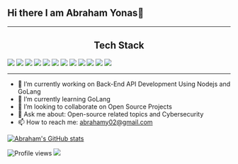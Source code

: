 ## Hi there I am Abraham Yonas👋

---
<h2 align="center">Tech Stack</h2>

<img src = "https://img.shields.io/badge/-HTML5-E34F26?style=flat&logo=html5&logoColor=white"> <img src = "https://img.shields.io/badge/-CSS3-1572B6?style=flat&logo=css3&logoColor=white">
<img src="https://img.shields.io/badge/-JavaScript-eed718?style=flat&logo=javascript&logoColor=ffffff">
<img src="https://img.shields.io/badge/-MongoDB-4DB33D?style=flat&logo=mongodb&logoColor=FFFFFF">
<img src="https://img.shields.io/badge/-MySQL-F29111?style=flat&logo=mysql&logoColor=FFFFFF">
<img src="https://img.shields.io/badge/-Express.js-787878?style=flat">
<img src="https://img.shields.io/badge/-Node.js-3C873A?style=flat&logo=Node.js&logoColor=white">
<img src="https://img.shields.io/badge/-Azure-5A0FC8?style=flat">
<img src="http://img.shields.io/badge/-Git-F1502F?style=flat&logo=git&logoColor=FFFFFF">
<img src="http://img.shields.io/badge/-Github-000000?style=flat&logo=github&logoColor=FFFFFF">
<img src="http://img.shields.io/badge/-VS%20Code-007ACC?style=flat&logo=visual%20studio%20code&logoColor=white">
<img src="http://img.shields.io/badge/-Heroku-430098?style=flat&logo=heroku&logoColor=white">

---

- 🔭 I’m currently working on Back-End API Development Using Nodejs and GoLang
- 🌱 I’m currently learning GoLang
- 👯 I’m looking to collaborate on Open Source Projects
- 💬 Ask me about: Open-source related topics and Cybersecurity
- 📫 How to reach me: abrahamy02@gmail.com

[![Abraham's GitHub stats](https://github-readme-stats.vercel.app/api?username=abrahamYonas&count_private=true&show_icons=true&hide=contribs,prs&theme=gruvbox)](https://github.com/abrahamYonas/github-readme-stats)

![Profile views](https://gpvc.arturio.dev/abrahamYonas)  <img src="https://img.shields.io/github/followers/abrahamYonas?label=Follow" style=" float:left, margin-right:10px" />
